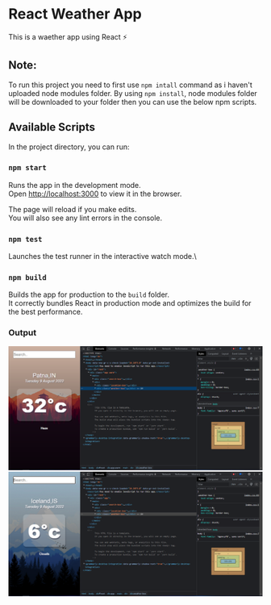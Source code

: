 # React Weather App

This is a waether app using React ⚡

## Note:
To run this project you need to first use `npm intall` command as i haven't uploaded node modules folder. By using `npm install`, node modules folder will be downloaded to your folder then you can use the below npm scripts.

## Available Scripts

In the project directory, you can run:

### `npm start`

Runs the app in the development mode.\
Open [http://localhost:3000](http://localhost:3000) to view it in the browser.

The page will reload if you make edits.\
You will also see any lint errors in the console.

### `npm test`

Launches the test runner in the interactive watch mode.\

### `npm build`

Builds the app for production to the `build` folder.\
It correctly bundles React in production mode and optimizes the build for the best performance.

### Output
<img src = "react-weather-app-warm.png">
<img src = "react-weather-app-cold.png">
